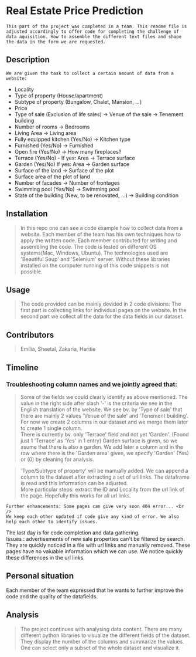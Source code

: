 # Real Estate Price Prediction
    This part of the project was completed in a team. This readme file is adjusted accordingly to offer code for completing the challenge of data aquisition. How to assemble the different text files and shape the data in the form we are requested.
## Description
    We are given the task to collect a certain amount of data from a website:
   - Locality
   - Type of property (House/apartment)
   - Subtype of property (Bungalow, Chalet, Mansion, ...)
   - Price
   - Type of sale (Exclusion of life sales) -> Venue of the sale -> Tenement building
   - Number of rooms  -> Bedrooms
   - Living Area	->	Living area
   - Fully equipped kitchen (Yes/No)  -> Kitchen type
   - Furnished (Yes/No) ->	Furnished
   - Open fire (Yes/No)	->	How many fireplaces?
   - Terrace (Yes/No)
    -    If yes: Area -> Terrace surface
   - Garden (Yes/No)
        If yes: Area -> Garden surface
   - Surface of the land -> Surface of the plot
   - Surface area of the plot of land
   - Number of facades	-> Number of frontages
   - Swimming pool (Yes/No)	-> Swimming pool 
   - State of the building (New, to be renovated, ...)	-> Building condition
## Installation
>In this repo one can see a code example how to collect data from a website. Each member of the team has his own techniques how to apply the written code.
>Each member contributed for writing and assembling the code. The code is tested on different OS systems(Mac, Windows, Ubuntu).
>The technologies used are 'Beautiful Soup' and 'Selenium' server. Without these libraries installed on the computer running of this code snippets is not possible.
## Usage
> The code provided can be mainly devided in 2 code divisions:
> The first part is collecting links for individual pages on the website.
> In the second part we collect all the data for the data fields in our dataset. 

## Contributors
   > Emilia, Sheetal, Zakaria, Heritie
## Timeline
  ### Troubleshooting column names and we jointly agreed that:
  > Some of the fields we could clearly identify as above mentioned. The value in the right side after slash '-' is the criteria we see in the English translation of the website. We see bv. by 'Type of sale' that there are mainly 2 values 'Venue of the sale'	and 'Tenement building'. For now we create 2 columns in our dataset and we merge them later to create 1 single column. <br />
  > There is currently bv. only 'Terrace' field and not yet 'Garden'. (Found just 1 'Terrace' as 'Yes' in 1 entry) Garden surface is given, so we asume that there is also a garden. We add later a column and in the row where there is the 'Garden area' given, we specify 'Garden' (Yes) or (0) by cleaning for analysis. <br />
    
  > 'Type/Subtype of property' will be manually added. We can append a column to the dataset after extracting a set of url links. The dataframe is read and this information can be adjusted. <br />
   More particular steps: extract the ID and Locality from the url link of the page. Hopefully this works for all url links.
    
    Further enhancements: Some pages can give very soon 404 error... <br />
    We keep each other updated if code give any kind of error. We also help each other to identify issues.
   
 The last day is for code completion and data gathering. <br />
 Issues : advertisements of new sale properties can't be filtered by search. They are quickly noticed in a file with url links and manually removed. These pages have no valuable information which we can use. We notice quickly these differences in the url links.
    
   ## Personal situation
   Each member of the team expressed that he wants to further improve the code and the quality of the datafields. 
   ## Analysis
   >The project continues with analysing data content. There are many different python libraries to visualize the different fields of the dataset.
   >They display the number of the columns and summarize the values.
   >One can select only a subset of the whole dataset and visualize it.
    
    

